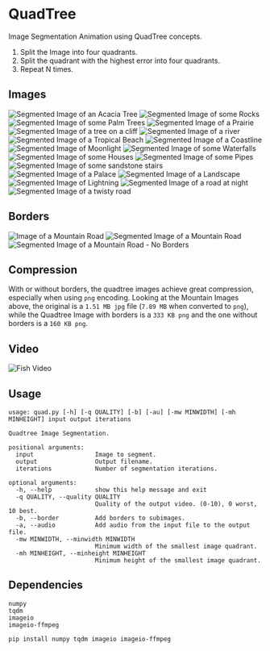 # QuadTree

Image Segmentation Animation using QuadTree concepts.

1. Split the Image into four quadrants.
2. Split the quadrant with the highest error into four quadrants.
3. Repeat N times.

## Images

<img src="https://github.com/AlexEidt/docs/blob/master/Quadtree/acacia_quad.png" alt="Segmented Image of an Acacia Tree" />
<img src="https://github.com/AlexEidt/docs/blob/master/Quadtree/rocks_quad.png" alt="Segmented Image of some Rocks" />
<img src="https://github.com/AlexEidt/docs/blob/master/Quadtree/palm_quad.png" alt="Segmented Image of some Palm Trees" />
<img src="https://github.com/AlexEidt/docs/blob/master/Quadtree/prairie_quad.png" alt="Segmented Image of a Prairie" />
<img src="https://github.com/AlexEidt/docs/blob/master/Quadtree/tree_quad.png" alt="Segmented Image of a tree on a cliff" />
<img src="https://github.com/AlexEidt/docs/blob/master/Quadtree/river_quad.png" alt="Segmented Image of a river" />
<img src="https://github.com/AlexEidt/docs/blob/master/Quadtree/tropical_quad.png" alt="Segmented Image of a Tropical Beach" />
<img src="https://github.com/AlexEidt/docs/blob/master/Quadtree/coastline_quad.png" alt="Segmented Image of a Coastline" />
<img src="https://github.com/AlexEidt/docs/blob/master/Quadtree/moon_quad.png" alt="Segmented Image of Moonlight" />
<img src="https://github.com/AlexEidt/docs/blob/master/Quadtree/waterfalls_quad.png" alt="Segmented Image of some Waterfalls" />
<img src="https://github.com/AlexEidt/docs/blob/master/Quadtree/houses_quad.png" alt="Segmented Image of some Houses" />
<img src="https://github.com/AlexEidt/docs/blob/master/Quadtree/pipes_quad.png" alt="Segmented Image of some Pipes" />
<img src="https://github.com/AlexEidt/docs/blob/master/Quadtree/sand_quad.png" alt="Segmented Image of some sandstone stairs" />
<img src="https://github.com/AlexEidt/docs/blob/master/Quadtree/palace_quad.png" alt="Segmented Image of a Palace" />
<img src="https://github.com/AlexEidt/docs/blob/master/Quadtree/land_quad.png" alt="Segmented Image of a Landscape" />
<img src="https://github.com/AlexEidt/docs/blob/master/Quadtree/lightning_quad.png" alt="Segmented Image of Lightning" />
<img src="https://github.com/AlexEidt/docs/blob/master/Quadtree/night_quad.png" alt="Segmented Image of a road at night" />
<img src="https://github.com/AlexEidt/docs/blob/master/Quadtree/road_quad.png" alt="Segmented Image of a twisty road" />

## Borders

<img src="https://github.com/AlexEidt/docs/blob/master/Quadtree/mountain.jpg" alt="Image of a Mountain Road" />
<img src="https://github.com/AlexEidt/docs/blob/master/Quadtree/mountain_quad.png" alt="Segmented Image of a Mountain Road" />
<img src="https://github.com/AlexEidt/docs/blob/master/Quadtree/mountain_quad_noborder.png" alt="Segmented Image of a Mountain Road - No Borders" />

## Compression

With or without borders, the quadtree images achieve great compression, especially when using `png` encoding. Looking at the Mountain Images above, the original is a `1.51 MB jpg` file (`7.89 MB` when converted to `png`), while the Quadtree Image with borders is a `333 KB png` and the one without borders is a `160 KB png`.

## Video

<img src="https://github.com/AlexEidt/docs/blob/master/Quadtree/fish.gif" alt="Fish Video" />

## Usage

```
usage: quad.py [-h] [-q QUALITY] [-b] [-au] [-mw MINWIDTH] [-mh MINHEIGHT] input output iterations

Quadtree Image Segmentation.

positional arguments:
  input                 Image to segment.
  output                Output filename.
  iterations            Number of segmentation iterations.

optional arguments:
  -h, --help            show this help message and exit
  -q QUALITY, --quality QUALITY
                        Quality of the output video. (0-10), 0 worst, 10 best.
  -b, --border          Add borders to subimages.
  -a, --audio           Add audio from the input file to the output file.
  -mw MINWIDTH, --minwidth MINWIDTH
                        Minimum width of the smallest image quadrant.
  -mh MINHEIGHT, --minheight MINHEIGHT
                        Minimum height of the smallest image quadrant.
```

## Dependencies

```
numpy
tqdm
imageio
imageio-ffmpeg

pip install numpy tqdm imageio imageio-ffmpeg
```